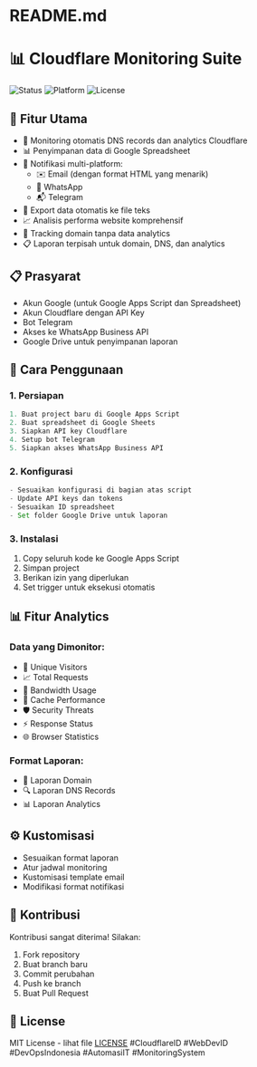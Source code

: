 # README.md

# 📊 Cloudflare Monitoring Suite

![Status](https://img.shields.io/badge/status-production-green)
![Platform](https://img.shields.io/badge/platform-Google%20Apps%20Script-blue)
![License](https://img.shields.io/badge/license-MIT-yellow)

## 🌟 Fitur Utama
- 🔄 Monitoring otomatis DNS records dan analytics Cloudflare
- 📊 Penyimpanan data di Google Spreadsheet
- 📱 Notifikasi multi-platform:
  - ✉️ Email (dengan format HTML yang menarik)
  - 📱 WhatsApp
  - 📬 Telegram
- 📂 Export data otomatis ke file teks
- 📈 Analisis performa website komprehensif
- 🎯 Tracking domain tanpa data analytics
- 📋 Laporan terpisah untuk domain, DNS, dan analytics

## 📋 Prasyarat
- Akun Google (untuk Google Apps Script dan Spreadsheet)
- Akun Cloudflare dengan API Key
- Bot Telegram
- Akses ke WhatsApp Business API
- Google Drive untuk penyimpanan laporan

## 🚀 Cara Penggunaan

### 1. Persiapan
```javascript
1. Buat project baru di Google Apps Script
2. Buat spreadsheet di Google Sheets
3. Siapkan API key Cloudflare
4. Setup bot Telegram
5. Siapkan akses WhatsApp Business API
```

### 2. Konfigurasi
```javascript
- Sesuaikan konfigurasi di bagian atas script
- Update API keys dan tokens
- Sesuaikan ID spreadsheet
- Set folder Google Drive untuk laporan
```

### 3. Instalasi
1. Copy seluruh kode ke Google Apps Script
2. Simpan project
3. Berikan izin yang diperlukan
4. Set trigger untuk eksekusi otomatis

## 📊 Fitur Analytics

### Data yang Dimonitor:
- 👥 Unique Visitors
- 📈 Total Requests
- 💾 Bandwidth Usage
- 🚀 Cache Performance
- 🛡️ Security Threats
- ⚡ Response Status
- 🌐 Browser Statistics

### Format Laporan:
- 📑 Laporan Domain
- 🔍 Laporan DNS Records
- 📊 Laporan Analytics

## ⚙️ Kustomisasi
- Sesuaikan format laporan
- Atur jadwal monitoring
- Kustomisasi template email
- Modifikasi format notifikasi

## 🤝 Kontribusi
Kontribusi sangat diterima! Silakan:
1. Fork repository
2. Buat branch baru
3. Commit perubahan
4. Push ke branch
5. Buat Pull Request

## 📝 License
MIT License - lihat file [LICENSE](LICENSE)
#CloudflareID #WebDevID #DevOpsIndonesia #AutomasiIT #MonitoringSystem
